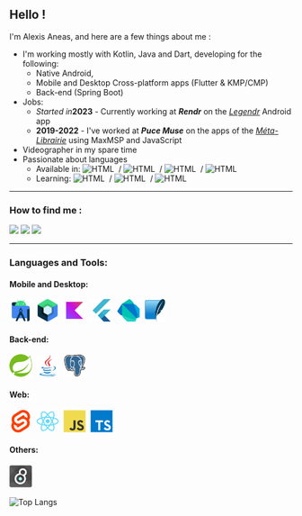 ## Hello !

I'm Alexis Aneas, and here are a few things about me :

* I'm working mostly with Kotlin, Java and Dart, developing for the following:
	* Native Android,
	* Mobile and Desktop Cross-platform apps (Flutter & KMP/CMP)
	* Back-end (Spring Boot)
* Jobs:
	* _Started in_**2023** - Currently working at **_Rendr_** on the [_Legendr_](https://www.legendr.app/) Android app
	* **2019-2022** - I've worked at **_Puce Muse_** on the apps of the [_Méta-Librairie_](https://www.pucemuse.com/applications-monos/) using MaxMSP and JavaScript
* Videographer in my spare time
* Passionate about languages
	* Available in: <img src="https://github.com/gosquared/flags/blob/master/src/flags/France/64.png" title="FlagFR" alt="HTML" width="20" height="20"/>&nbsp; / <img src="https://github.com/gosquared/flags/blob/master/src/flags/United-Kingdom/64.png" title="FlagUK" alt="HTML" width="20" height="20"/>&nbsp; / <img src="https://github.com/gosquared/flags/blob/master/src/flags/Spain/64.png" title="FlagES" alt="HTML" width="20" height="20"/>&nbsp; / <img src="https://github.com/gosquared/flags/blob/master/src/flags/Russia/64.png" title="FlagRU" alt="HTML" width="20" height="20"/>&nbsp;
 	* Learning: <img src="https://github.com/gosquared/flags/blob/master/src/flags/Italy/64.png" title="FlagFR" alt="HTML" width="20" height="20"/>&nbsp; / <img src="https://github.com/gosquared/flags/blob/master/src/flags/Ukraine/64.png" title="FlagFR" alt="HTML" width="20" height="20"/>&nbsp; / <img src="https://github.com/gosquared/flags/blob/master/src/flags/Germany/64.png" title="FlagFR" alt="HTML" width="20" height="20"/>&nbsp;

<hr/>

### How to find me :
<div>
 <a href="https://www.linkedin.com/in/alexis-aneas-048a181b0/">
<img src="https://img.shields.io/badge/LinkedIn-blue?logo=linkedin&logoColor=white"/></a>
 <a href="mailto:alexis.aneas@outlook.fr">
<img src="https://img.shields.io/badge/Email-blue?logo=Email&logoColor=white"/></a>
 <a href="https://www.youtube.com/channel/UCoBVxoFM0WHUOHAfJ5MdhTA/videos">
<img src="https://img.shields.io/badge/-Youtube-red"/></a>
</div>
<hr/>

### Languages and Tools:

#### Mobile and Desktop:
   <img src="https://github.com/devicons/devicon/blob/master/icons/androidstudio/androidstudio-original.svg" title="AndroidStudio" alt="HTML" width="40" height="40"/>&nbsp;
   <img src="https://github.com/devicons/devicon/blob/master/icons/jetpackcompose/jetpackcompose-original.svg" title="Jetpack Compose" alt="HTML" width="40" height="40"/>&nbsp;
   <img src="https://github.com/devicons/devicon/blob/master/icons/kotlin/kotlin-original.svg" title="Kotlin" alt="HTML" width="40" height="40"/>&nbsp;
   <img src="https://github.com/devicons/devicon/blob/master/icons/flutter/flutter-original.svg" title="Flutter" alt="HTML" width="40" height="40"/>&nbsp;
   <img src="https://github.com/devicons/devicon/blob/master/icons/dart/dart-original.svg" title="Dart" alt="HTML" width="40" height="40"/>&nbsp;
   <img src="https://github.com/devicons/devicon/blob/master/icons/sqlite/sqlite-original.svg" title="SQLite" alt="HTML" width="40" height="40"/>&nbsp;
#### Back-end:
   <img src="https://github.com/devicons/devicon/blob/master/icons/spring/spring-original.svg" title="Spring" alt="HTML" width="40" height="40"/>&nbsp;
   <img src="https://github.com/devicons/devicon/blob/master/icons/java/java-original.svg" title="Java" alt="HTML" width="40" height="40"/>&nbsp;
   <img src="https://github.com/devicons/devicon/blob/master/icons/postgresql/postgresql-original.svg" title="PostgreSQL" alt="HTML" width="40" height="40"/>&nbsp;
#### Web:
   <img src="https://github.com/devicons/devicon/blob/master/icons/svelte/svelte-original.svg" title="Svelte" alt="HTML" width="40" height="40"/>&nbsp;
   <img src="https://github.com/devicons/devicon/blob/master/icons/react/react-original.svg" title="React" alt="HTML" width="40" height="40"/>&nbsp;
   <img src="https://github.com/devicons/devicon/blob/master/icons/javascript/javascript-original.svg" title="JavaScript" alt="HTML" width="40" height="40"/>&nbsp;
   <img src="https://github.com/devicons/devicon/blob/master/icons/typescript/typescript-original.svg" title="TypeScript" alt="HTML" width="40" height="40"/>&nbsp;
#### Others:
   <img src="https://github.com/HalTobin/HalTobin/blob/main/rsc/max_icon.png" title="JavaScript" alt="HTML" width="40" height="40"/>&nbsp;

![Top Langs](https://github-readme-stats.vercel.app/api/top-langs/?username=HalTobin&theme=tokyonight&layout=donut-vertical&hide=c%2B%2B,cmake&exclude_repo=BabylonNativeTest)
